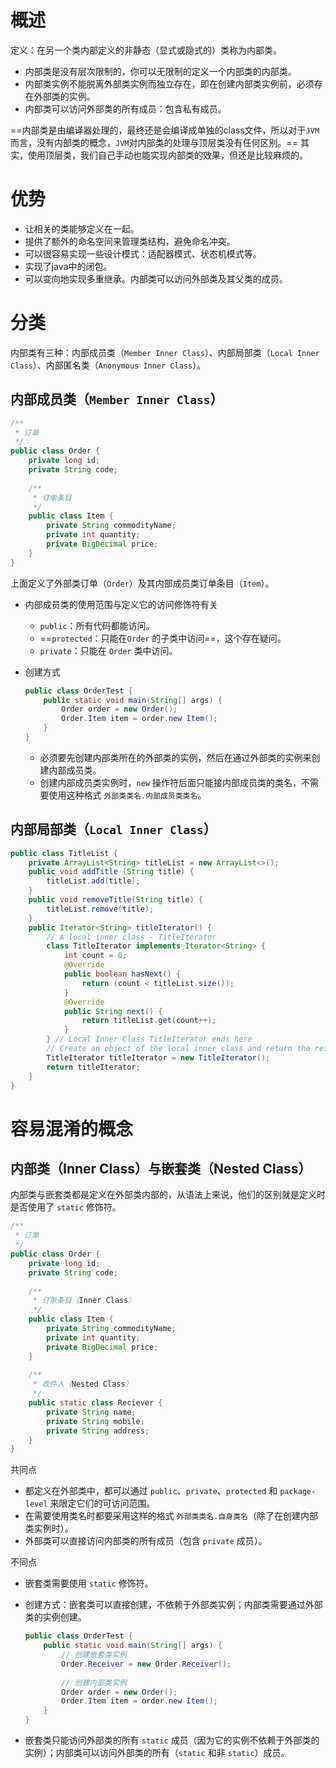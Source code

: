 # 概述

定义：在另一个类内部定义的非静态（显式或隐式的）类称为内部类。

- 内部类是没有层次限制的，你可以无限制的定义一个内部类的内部类。
- 内部类实例不能脱离外部类实例而独立存在，即在创建内部类实例前，必须存在外部类的实例。
- 内部类可以访问外部类的所有成员：包含私有成员。

==内部类是由编译器处理的，最终还是会编译成单独的class文件，所以对于`JVM` 而言，没有内部类的概念，`JVM`对内部类的处理与顶层类没有任何区别。== 其实，使用顶层类，我们自己手动也能实现内部类的效果，但还是比较麻烦的。

# 优势

- 让相关的类能够定义在一起。
- 提供了额外的命名空间来管理类结构，避免命名冲突。
- 可以很容易实现一些设计模式：适配器模式、状态机模式等。
- 实现了java中的闭包。
- 可以变向地实现多重继承。内部类可以访问外部类及其父类的成员。

# 分类

内部类有三种：内部成员类（`Member Inner Class`）、内部局部类（`Local Inner Class`）、内部匿名类（`Anonymous Inner Class`）。

## 内部成员类（`Member Inner Class`）

```java
/**
 * 订单
 */
public class Order {
    private long id;
    private String code;
    
    /**
     * 订单条目
     */
    public class Item {
        private String commodityName;
        private int quantity;
        private BigDecimal price;
    }
}
```

上面定义了外部类订单（`Order`）及其内部成员类订单条目（`Item`）。

- 内部成员类的使用范围与定义它的访问修饰符有关

  - `public`：所有代码都能访问。
  - ==`protected`：只能在`Order` 的子类中访问==，这个存在疑问。
  - `private`：只能在 `Order` 类中访问。

- 创建方式

  ```java
  public class OrderTest {
      public static void main(String[] args) {
          Order order = new Order();
          Order.Item item = order.new Item();
      }
  }
  ```

  - 必须要先创建内部类所在的外部类的实例，然后在通过外部类的实例来创建内部成员类。
  - 创建内部成员类实例时，`new` 操作符后面只能接内部成员类的类名，不需要使用这种格式 `外部类类名.内部成员类类名`。

## 内部局部类（`Local Inner Class`）

```java
public class TitleList {
    private ArrayList<String> titleList = new ArrayList<>();
    public void addTitle (String title) {
        titleList.add(title);
    }
    public void removeTitle(String title) {
        titleList.remove(title);
    }
    public Iterator<String> titleIterator() {
        // A local inner class - TitleIterator
        class TitleIterator implements Iterator<String> {
            int count = 0;
            @Override
            public boolean hasNext() {
                return (count < titleList.size());
            }
            @Override
            public String next() {
                return titleList.get(count++);
            } 
        } // Local Inner Class TitleIterator ends here
        // Create an object of the local inner class and return the reference
        TitleIterator titleIterator = new TitleIterator();
        return titleIterator;
    }
}
```



# 容易混淆的概念

## 内部类（Inner Class）与嵌套类（Nested Class）

内部类与嵌套类都是定义在外部类内部的，从语法上来说，他们的区别就是定义时是否使用了 `static` 修饰符。

```java
/**
 * 订单
 */
public class Order {
    private long id;
    private String code;
    
    /**
     * 订单条目（Inner Class）
     */
    public class Item {
        private String commodityName;
        private int quantity;
        private BigDecimal price;
    }
    
    /**
     * 收件人（Nested Class）
     */
    public static class Reciever {
        private String name;
        private String mobile;
        private String address;
    }
}
```

共同点

- 都定义在外部类中，都可以通过 `public`、`private`、`protected` 和 `package-level` 来限定它们的可访问范围。
- 在需要使用类名时都要采用这样的格式 `外部类类名.自身类名`（除了在创建内部类实例时）。
- 外部类可以直接访问内部类的所有成员（包含 `private` 成员）。

不同点

- 嵌套类需要使用 `static` 修饰符。

- 创建方式：嵌套类可以直接创建，不依赖于外部类实例；内部类需要通过外部类的实例创建。

  ```java
  public class OrderTest {
      public static void main(String[] args) {
          // 创建嵌套类实例
          Order.Receiver = new Order.Receiver();
          
          // 创建内部类实例
          Order order = new Order();
          Order.Item item = order.new Item();
      }
  }
  ```

- 嵌套类只能访问外部类的所有 `static` 成员（因为它的实例不依赖于外部类的实例）；内部类可以访问外部类的所有（`static` 和非 `static`）成员。